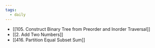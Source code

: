 ```yaml
---
tags:
  - daily
---
```

- [[105. Construct Binary Tree from Preorder and Inorder Traversal]]
- [[2. Add Two Numbers]]
- [[416. Partition Equal Subset Sum]]